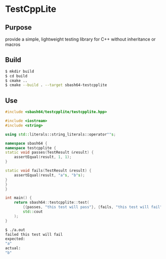 # TestCppLite

## Purpose

provide a simple, lightweight testing library for C++ without inheritance or macros

## Build

```bash
$ mkdir build
$ cd build
$ cmake ..
$ cmake --build . --target sbash64-testcpplite
```

## Use

```c++
#include <sbash64/testcpplite/testcpplite.hpp>

#include <iostream>
#include <string>

using std::literals::string_literals::operator""s;

namespace sbash64 {
namespace testcpplite {
static void passes(TestResult &result) {
    assertEqual(result, 1, 1);
}

static void fails(TestResult &result) {
    assertEqual(result, "a"s, "b"s);
}
}
}

int main() {
    return sbash64::testcpplite::test(
        {{passes, "this test will pass"}, {fails, "this test will fail"}},
        std::cout
    );
}
```

```bash
$ ./a.out
failed this test will fail
expected:
"a"
actual:
"b"
```
